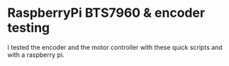  # RaspberryPi BTS7960 & encoder testing

 I tested the encoder and the motor controller with these quick scripts and with a raspberry pi.
